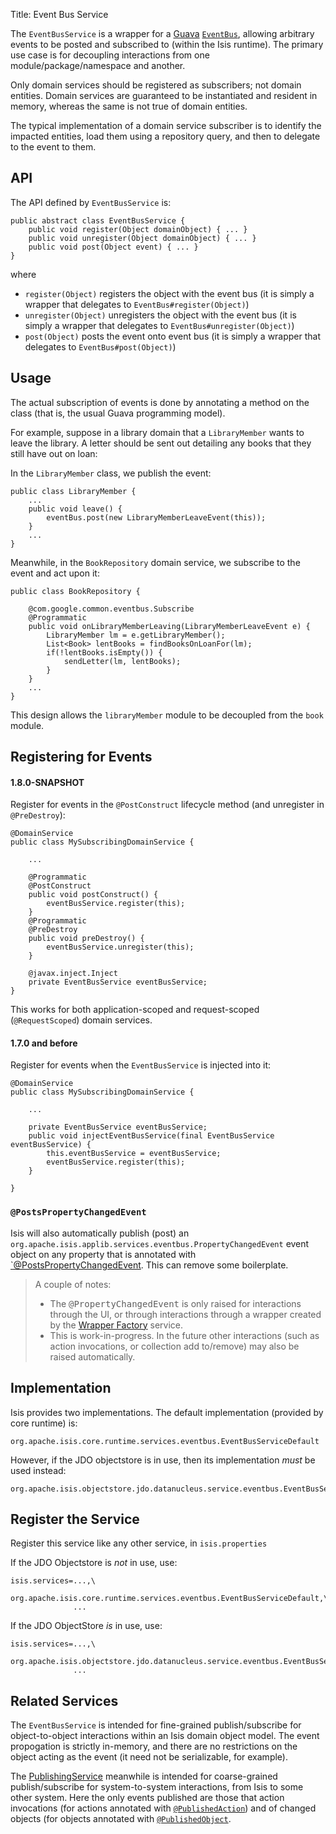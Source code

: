 Title: Event Bus Service

The `EventBusService` is a wrapper for a [Guava](https://code.google.com/p/guava-libraries/) [`EventBus`](https://code.google.com/p/guava-libraries/wiki/EventBusExplained), allowing arbitrary events to be posted and subscribed to (within the Isis runtime).  The primary use case is for decoupling interactions from one module/package/namespace and another.

Only domain services should be registered as subscribers; not domain entities.  Domain services are guaranteed to be instantiated and resident in memory, whereas the same is not true of domain entities.  

The typical implementation of a domain service subscriber is to identify the impacted entities, load them using a repository query, and then to delegate to the event to them.

## API

The API defined by `EventBusService` is:

    public abstract class EventBusService {
        public void register(Object domainObject) { ... }
        public void unregister(Object domainObject) { ... }
        public void post(Object event) { ... }
    }

where

* `register(Object)` registers the object with the event bus (it is simply a wrapper that delegates to `EventBus#register(Object)`)
* `unregister(Object)` unregisters the object with the event bus (it is simply a wrapper that delegates to `EventBus#unregister(Object)`)
* `post(Object)` posts the event onto event bus (it is simply a wrapper that delegates to `EventBus#post(Object)`)

## Usage

The actual subscription of events is done by annotating a method on the class (that is, the usual Guava programming model).  

For example, suppose in a library domain that a `LibraryMember` wants to leave the library.  A letter should be sent out detailing any books that they still have out on loan:

In the `LibraryMember` class, we publish the event:

    public class LibraryMember {
        ...
        public void leave() {
            eventBus.post(new LibraryMemberLeaveEvent(this));
        }
        ...
    }
    
Meanwhile, in the `BookRepository` domain service, we subscribe to the event and act upon it:

    public class BookRepository {

        @com.google.common.eventbus.Subscribe 
        @Programmatic
        public void onLibraryMemberLeaving(LibraryMemberLeaveEvent e) {
            LibraryMember lm = e.getLibraryMember();
            List<Book> lentBooks = findBooksOnLoanFor(lm);
            if(!lentBooks.isEmpty()) {
                sendLetter(lm, lentBooks);
            }
        }
        ...
    }

This design allows the `libraryMember` module to be decoupled from the `book` module.

## Registering for Events

#### 1.8.0-SNAPSHOT

Register for events in the `@PostConstruct` lifecycle method (and unregister in `@PreDestroy`):

    @DomainService
    public class MySubscribingDomainService {

        ...
        
        @Programmatic
        @PostConstruct
        public void postConstruct() {
            eventBusService.register(this);
        }
        @Programmatic
        @PreDestroy
        public void preDestroy() {
            eventBusService.unregister(this);
        }
        
        @javax.inject.Inject
        private EventBusService eventBusService;
    }

This works for both application-scoped and request-scoped (`@RequestScoped`) domain services.


#### 1.7.0 and before

Register for events when the `EventBusService` is injected into it:

    @DomainService
    public class MySubscribingDomainService {

        ...
        
        private EventBusService eventBusService;
        public void injectEventBusService(final EventBusService eventBusService) {
            this.eventBusService = eventBusService;
            eventBusService.register(this);
        }
    
    }


    
### `@PostsPropertyChangedEvent`

Isis will also automatically publish (post) an `org.apache.isis.applib.services.eventbus.PropertyChangedEvent` event object on any property that is annotated with [`@PostsPropertyChangedEvent](../recognized-annotations/PostsPropertyChangedEvent.html).  This can remove some boilerplate.

<blockquote>
<p>A couple of notes:
<ul>
<li>The <tt>@PropertyChangedEvent</tt> is only raised for interactions through the UI, or through interactions through a wrapper created by the <a href="wrapper-factory.html">Wrapper Factory</a> service.</li>
<li>This is work-in-progress.  In the future other interactions (such as action invocations, or collection add to/remove) may also be raised automatically.</li>
</ul>
</blockquote>
    
## Implementation

Isis provides two implementations.  The default implementation (provided by core runtime) is:

    org.apache.isis.core.runtime.services.eventbus.EventBusServiceDefault

However, if the JDO objectstore is in use, then its implementation *must* be used instead:

    org.apache.isis.objectstore.jdo.datanucleus.service.eventbus.EventBusServiceJdo

## Register the Service

Register this service like any other service, in `isis.properties`

If the JDO Objectstore is *not* in use, use:

    isis.services=...,\
                  org.apache.isis.core.runtime.services.eventbus.EventBusServiceDefault,\
                  ...

If the JDO ObjectStore *is* in use, use:

    isis.services=...,\
                  org.apache.isis.objectstore.jdo.datanucleus.service.eventbus.EventBusServiceJdo,\
                  ...

## Related Services

The `EventBusService` is intended for fine-grained publish/subscribe for object-to-object interactions within an Isis domain object model.  The event propogation is strictly in-memory, and there are no restrictions on the object acting as the event (it need not be serializable, for example).

The [PublishingService](publishing-service.html) meanwhile is intended for coarse-grained publish/subscribe for system-to-system interactions, from Isis to some other system.  Here the only events published are those that action invocations (for actions annotated with [`@PublishedAction`](../recognized-annotations/PublishedAction.html)) and of changed objects (for objects annotated with [`@PublishedObject`](../recognized-annotations/PublishedObject.html).


